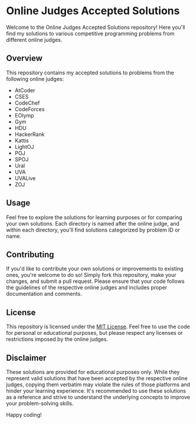 # Online Judges Accepted Solutions

Welcome to the Online Judges Accepted Solutions repository! Here you'll find my solutions to various competitive programming problems from different online judges.

## Overview

This repository contains my accepted solutions to problems from the following online judges:

- AtCoder
- CSES
- CodeChef
- CodeForces
- EOlymp
- Gym
- HDU
- HackerRank
- Kattis
- LightOJ
- POJ
- SPOJ
- Ural
- UVA
- UVALive
- ZOJ

## Usage

Feel free to explore the solutions for learning purposes or for comparing your own solutions. Each directory is named after the online judge, and within each directory, you'll find solutions categorized by problem ID or name.

## Contributing

If you'd like to contribute your own solutions or improvements to existing ones, you're welcome to do so! Simply fork this repository, make your changes, and submit a pull request. Please ensure that your code follows the guidelines of the respective online judges and includes proper documentation and comments.

## License

This repository is licensed under the [MIT License](LICENSE). Feel free to use the code for personal or educational purposes, but please respect any licenses or restrictions imposed by the online judges.

## Disclaimer

These solutions are provided for educational purposes only. While they represent valid solutions that have been accepted by the respective online judges, copying them verbatim may violate the rules of those platforms and hinder your learning experience. It's recommended to use these solutions as a reference and strive to understand the underlying concepts to improve your problem-solving skills.

Happy coding!
